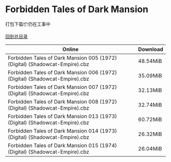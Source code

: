 # Forbidden Tales of Dark Mansion

打包下载📦仍在工事中

[回到总目录](/Catalogs.md)







Online | Download
--- | ---
Forbidden Tales of Dark Mansion 005 (1972) (Digital) (Shadowcat-Empire).cbz | 48.54MiB
Forbidden Tales of Dark Mansion 006 (1972) (Digital) (Shadowcat-Empire).cbz | 35.09MiB
Forbidden Tales of Dark Mansion 007 (1972) (Digital) (Shadowcat-Empire).cbz | 32.13MiB
Forbidden Tales of Dark Mansion 008 (1972) (Digital) (Shadowcat-Empire).cbz | 32.74MiB
Forbidden Tales of Dark Mansion 013 (1973) (Digital) (Shadowcat-Empire).cbz | 60.72MiB
Forbidden Tales of Dark Mansion 014 (1973) (Digital) (Shadowcat-Empire).cbz | 26.32MiB
Forbidden Tales of Dark Mansion 015 (1974) (Digital) (Shadowcat-Empire).cbz | 26.04MiB